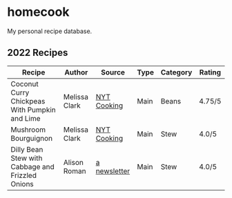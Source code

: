 # homecook

My personal recipe database.

## 2022 Recipes

| Recipe                                           | Author        | Source                                                                                                                                                                         | Type | Category | Rating |
|--------------------------------------------------|---------------|--------------------------------------------------------------------------------------------------------------------------------------------------------------------------------|------|----------|--------|
| Coconut Curry Chickpeas With Pumpkin and Lime    | Melissa Clark | [NYT Cooking](https://cooking.nytimes.com/recipes/1020463-coconut-curry-chickpeas-with-pumpkin-and-lime?action=click&module=RecipeBox&pgType=recipebox-page&region=all&rank=4) | Main | Beans    | 4.75/5 |
| Mushroom Bourguignon                             | Melissa Clark | [NYT Cooking](https://cooking.nytimes.com/recipes/1020738-mushroom-bourguignon?action=click&module=RecipeBox&pgType=recipebox-page&region=all&rank=1)                          | Main | Stew     | 4.0/5  |
| Dilly Bean Stew with Cabbage and Frizzled Onions | Alison Roman  | [a newsletter](https://anewsletter.alisoneroman.com/subscribe?utm_medium=email&utm_source=subscribe-widget&utm_content=46710342)                                               | Main | Stew     | 4.0/5  |
